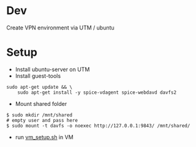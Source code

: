 # Dev

Create VPN environment via UTM / ubuntu

# Setup

- Install ubuntu-server on UTM
- Install guest-tools

```shell
sudo apt-get update && \
    sudo apt-get install -y spice-vdagent spice-webdavd davfs2
```

- Mount shared folder

```shell
$ sudo mkdir /mnt/shared
# empty user and pass here
$ sudo mount -t davfs -o noexec http://127.0.0.1:9843/ /mnt/shared/
```

- run [vm_setup.sh](./vm_setup.sh) in VM
